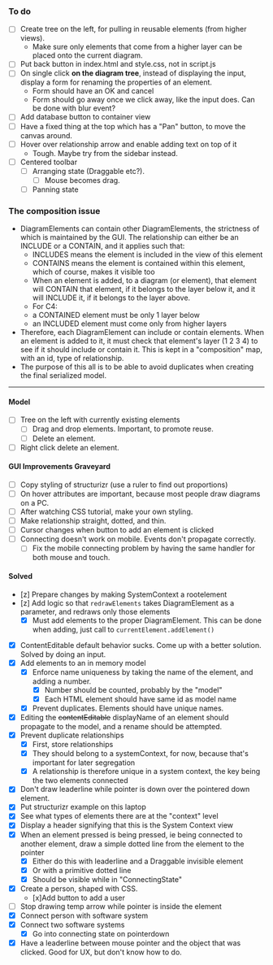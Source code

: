 ### To do
- [ ] Create tree on the left, for pulling in reusable elements (from higher views).
	- Make sure only elements that come from a higher layer can be placed onto the current diagram.
- [ ] Put back button in index.html and style.css, not in script.js
- [ ] On single click **on the diagram tree**, instead of displaying the input, display a form for renaming the properties of an element.
	- Form should have an OK and cancel
	- Form should go away once we click away, like the input does. Can be done with blur event?
- [ ] Add database button to container view
- [ ] Have a fixed thing at the top which has a "Pan" button, to move the canvas around.
- [ ] Hover over relationship arrow and enable adding text on top of it
	- Tough. Maybe try from the sidebar instead.
- [ ] Centered toolbar
	- [ ] Arranging state (Draggable etc?).
		- [ ] Mouse becomes drag.
	- [ ] Panning state
### The composition issue
- DiagramElements can contain other DiagramElements, the strictness of which is maintained by the GUI. The relationship can either be an INCLUDE or a CONTAIN, and it applies such that:
	- INCLUDES means the element is included in the view of this element
	- CONTAINS means the element is contained within this element, which of course, makes it visible too
	- When an element is added, to a diagram (or element), that element will CONTAIN that element, if it belongs to the layer below it, and it will INCLUDE it, if it belongs to the layer above. 
	- For C4:
	-  a CONTAINED element must be only 1 layer below
	- an INCLUDED element must come only from higher layers
- Therefore, each DiagramElement can include or contain elements. When an element is added to it, it must check that element's layer (1 2 3 4) to see if it should include or contain it. This is kept in a "composition" map, with an id, type of relationship.
- The purpose of this all is to be able to avoid duplicates when creating the final serialized model.
---
#### Model
- [ ] Tree on the left with currently existing elements
	- [ ] Drag and drop elements. Important, to promote reuse.
	- [ ] Delete an element.
- [ ] Right click delete an element.
#### GUI Improvements Graveyard
- [ ] Copy styling of structurizr (use a ruler to find out proportions)
- [ ] On hover attributes are important, because most people draw diagrams on a PC.
- [ ] After watching CSS tutorial, make your own styling.
- [ ] Make relationship straight, dotted, and thin.
- [ ] Cursor changes when button to add an element is clicked
- [ ] Connecting doesn't work on mobile. Events don't propagate correctly.
	- [ ] Fix the mobile connecting problem by having the same handler for both mouse and touch.
#### Solved
- [z] Prepare changes by making SystemContext a rootelement
- [z] Add logic so that `redrawElements` takes DiagramElement as a parameter, and redraws only those elements
	- [x] Must add elements to the proper DiagramElement. This can be done when adding, just call to `currentElement.addElement()`
- [x] ContentEditable default behavior sucks. Come up with a better solution. Solved by doing an input.
- [x] Add elements to an in memory model
	- [x] Enforce name uniqueness by taking the name of the element, and adding a number.
		- [x] Number should be counted, probably by the "model"
		- [x] Each HTML element should have same id as model name 
	- [x] Prevent duplicates. Elements should have unique names.
- [x] Editing the ~~contentEditable~~ displayName of an element should propagate to the model, and a rename should be attempted.
- [x] Prevent duplicate relationships
	- [x] First, store relationships
	- [x] They should belong to a systemContext, for now, because that's important for later segregation
	- [x] A relationship is therefore unique in a system context, the key being the two elements connected
- [x] Don't draw leaderline while pointer is down over the pointered down element.
- [x] Put structurizr example on this laptop
- [x] See what types of elements there are at the "context" level
- [x] Display a header signifying that this is the System Context view
- [x] When an element pressed is being pressed, ie being connected to another element, draw a simple dotted line from the element to the pointer
	- [x] Either do this with leaderline and a Draggable invisible element
	- [x] Or with a primitive dotted line
	- [x] Should be visible while in "ConnectingState"
- [x] Create a person, shaped with CSS.
	- [x]Add button to add a user
- [ ] Stop drawing temp arrow while pointer is inside the element 
- [x] Connect person with software system
- [x] Connect two software systems
    - [x] Go into connecting state on pointerdown
- [x] Have a leaderline between mouse pointer and the object that was clicked. Good for UX, but don't know how to do.
